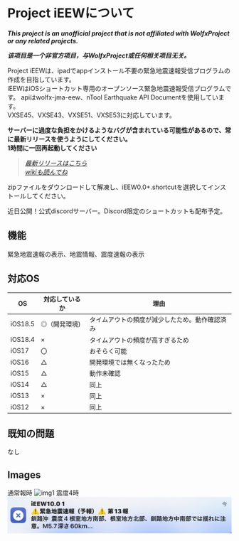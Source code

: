 # Project iEEWについて

***This project is an unofficial project that is not affiliated with WolfxProject or any related projects.***

***该项目是一个非官方项目，与WolfxProject或任何相关项目无关。***

Project iEEWは、ipadでappインストール不要の緊急地震速報受信プログラムの作成を目指しています。<br>
iEEWはiOSショートカット専用のオープンソース緊急地震速報受信プログラムです。
apiはwolfx-jma-eew、nTool Earthquake API Documentを使用しています。<br>
VXSE45、VXSE43、VXSE51、VXSE53に対応しています。<br>

**サーバーに過度な負担をかけるようなバグが含まれている可能性があるので、常に最新リリースを使うようにしてください。**<br>
**1時間に一回再起動してください**<br>

>*[最新リリースはこちら](https://github.com/Ikaring45/ProjectiEEW/releases)*<br>
>*[wikiも読んでね](https://github.com/Ikaring45/ProjectiEEW/wiki)*

zipファイルをダウンロードして解凍し、iEEW0.0+.shortcutを選択してインストールしてください。

近日公開！公式discordサーバー。Discord限定のショートカットも配布予定。

## 機能

緊急地震速報の表示、地震情報、震度速報の表示

## 対応OS
| OS | 対応しているか | 理由 |
| ------------- | ------------- | ------------- | 
| iOS18.5 | ◎（開発環境) | タイムアウトの頻度が減少したため。動作確認済み |
| iOS18.4 | × | タイムアウトの頻度が高すぎるため | 
| iOS17 | 〇 | おそらく可能 | 
| iOS16 | △ | 開発環境では無くなったため | 
| iOS15 | △ | 動作未確認| 
| iOS14 | △ | 同上 | 
| iOS13 | × | 同上 | 
| iOS12 | × | 同上 | 

## 既知の問題
なし

## Images
通常報時
![img1](https://github.com/Ikaring45/iEEW/blob/main/iEEWsindo3.jpg)
震度4時
![img1](https://github.com/Ikaring45/ProjectiEEW/blob/main/iEEWshindo4%2010.0.jpeg)
